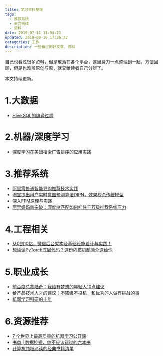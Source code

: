 ```yaml
---
title: 学习资料整理
tags:
  - 推荐系统
  - 未完待续
  - 资料
date: 2019-07-11 11:54:23
updated: 2019-09-16 17:26:32
categories: 工作
description: 一些看过的好文章、资料
---
```


自己也看过很多资料，但是散落在各个平台，这里费力一点整理到一起，方便回顾，但是也难辨原创与否，就交给读者自己分辨了。

本文持续更新。

<!-- more -->

# 1.大数据

- [Hive SQL的编译过程](https://tech.meituan.com/2014/02/12/hive-sql-to-mapreduce.html)

# 2.机器/深度学习

- [深度学习在美团搜索广告排序的应用实践](https://tech.meituan.com/2018/06/07/searchads-dnn.html)

# 3.推荐系统

- [阿里零售通智能导购推荐技术实践](https://mp.weixin.qq.com/s/QsKCIPIJFuM3RLl0u9Q6JQ)﻿﻿
- [淘宝提出用户实时意图预测算法DIPN，效果秒杀传统模型](https://mp.weixin.qq.com/s/qoxEidhZAlY9R0T3y3nP6Q)
- [深入FFM原理与实践](https://tech.meituan.com/2016/03/03/deep-understanding-of-ffm-principles-and-practices.html)
- [阿里妈妈新突破：深度树匹配如何扛住千万级推荐系统压力](https://www.infoq.cn/article/y95dtkfr2_lhBus40Ksi)

# 4.工程相关

- [从0到10亿，微信后台架构及基础设施设计与实践！](https://mp.weixin.qq.com/s/PR1vreHdBQANeK06d_4xNw) 
- [想读读PyTorch底层代码？这份内核机制简介送给你](https://mp.weixin.qq.com/s/TsR-jgO2c2-dbqnk1mEj8w) 

# 5.职业成长

- [前百度总裁陆奇：我给有梦想的年轻人10点建议](https://mp.weixin.qq.com/s/kwrAxkDb5IHnCRsz-s75NA)
- [给产品技术人才的建议：不降级不投机，和优秀的人做有挑战的事](https://www.linkedin.com/pulse/%E7%BB%99%E4%BA%A7%E5%93%81%E6%8A%80%E6%9C%AF%E4%BA%BA%E6%89%8D%E7%9A%84%E5%BB%BA%E8%AE%AE%E4%B8%8D%E9%99%8D%E7%BA%A7%E4%B8%8D%E6%8A%95%E6%9C%BA%E5%92%8C%E4%BC%98%E7%A7%80%E7%9A%84%E4%BA%BA%E5%81%9A%E6%9C%89%E6%8C%91%E6%88%98%E7%9A%84%E4%BA%8B-yiming-zhang/)
- [机器学习科研的十年](https://zhuanlan.zhihu.com/p/74249758)

# 6.资源推荐

- [7 个世界上最高质量的机器学习公开课](https://mp.weixin.qq.com/s/U8Fsn-D6wzZFveQQzOed-A) 
- [书单 | 数据挖掘，你不应该错过的六本书](https://mp.weixin.qq.com/s/4mT9kzD3MRs0OL3dDsm2aw) 
- [计算机领域必读的经典书籍清单](https://mp.weixin.qq.com/s/KTGPKaZsZLIw1-ZLkeQlzg) 